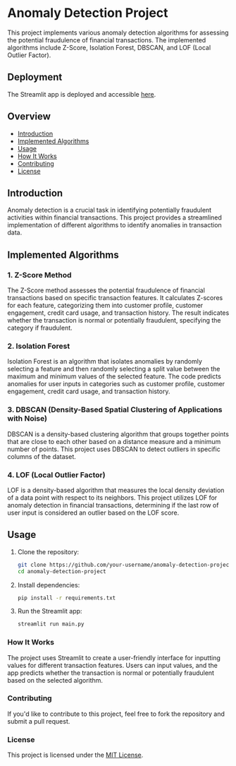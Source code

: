 # Anomaly Detection Project

This project implements various anomaly detection algorithms for assessing the potential fraudulence of financial transactions. The implemented algorithms include Z-Score, Isolation Forest, DBSCAN, and LOF (Local Outlier Factor).

## Deployment

The Streamlit app is deployed and accessible [here](https://anomalydetectionkayser.streamlit.app/).

## Overview

- [Introduction](#introduction)
- [Implemented Algorithms](#implemented-algorithms)
- [Usage](#usage)
- [How It Works](#how-it-works)
- [Contributing](#contributing)
- [License](#license)

## Introduction

Anomaly detection is a crucial task in identifying potentially fraudulent activities within financial transactions. This project provides a streamlined implementation of different algorithms to identify anomalies in transaction data.

## Implemented Algorithms

### 1. Z-Score Method

The Z-Score method assesses the potential fraudulence of financial transactions based on specific transaction features. It calculates Z-scores for each feature, categorizing them into customer profile, customer engagement, credit card usage, and transaction history. The result indicates whether the transaction is normal or potentially fraudulent, specifying the category if fraudulent.

### 2. Isolation Forest

Isolation Forest is an algorithm that isolates anomalies by randomly selecting a feature and then randomly selecting a split value between the maximum and minimum values of the selected feature. The code predicts anomalies for user inputs in categories such as customer profile, customer engagement, credit card usage, and transaction history.

### 3. DBSCAN (Density-Based Spatial Clustering of Applications with Noise)

DBSCAN is a density-based clustering algorithm that groups together points that are close to each other based on a distance measure and a minimum number of points. This project uses DBSCAN to detect outliers in specific columns of the dataset.

### 4. LOF (Local Outlier Factor)

LOF is a density-based algorithm that measures the local density deviation of a data point with respect to its neighbors. This project utilizes LOF for anomaly detection in financial transactions, determining if the last row of user input is considered an outlier based on the LOF score.

## Usage

1. Clone the repository:

   ```bash
   git clone https://github.com/your-username/anomaly-detection-project.git
   cd anomaly-detection-project

2. Install dependencies:
   ```bash
   pip install -r requirements.txt

3. Run the Streamlit app:
   ```bash
   streamlit run main.py

### How It Works

The project uses Streamlit to create a user-friendly interface for inputting values for different transaction features. Users can input values, and the app predicts whether the transaction is normal or potentially fraudulent based on the selected algorithm.


### Contributing

If you'd like to contribute to this project, feel free to fork the repository and submit a pull request.

### License

This project is licensed under the [MIT License](LICENSE).

